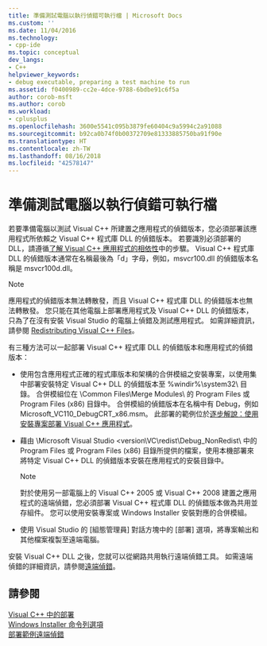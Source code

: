 ```yaml
---
title: 準備測試電腦以執行偵錯可執行檔 | Microsoft Docs
ms.custom: ''
ms.date: 11/04/2016
ms.technology:
- cpp-ide
ms.topic: conceptual
dev_langs:
- C++
helpviewer_keywords:
- debug executable, preparing a test machine to run
ms.assetid: f0400989-cc2e-4dce-9788-6bdbe91c6f5a
author: corob-msft
ms.author: corob
ms.workload:
- cplusplus
ms.openlocfilehash: 3600e5541c095b3879fe60404c9a5994c2a91088
ms.sourcegitcommit: b92ca0b74f0b00372709e81333885750ba91f90e
ms.translationtype: HT
ms.contentlocale: zh-TW
ms.lasthandoff: 08/16/2018
ms.locfileid: "42578147"
---
```

# <a name="preparing-a-test-machine-to-run-a-debug-executable"></a>準備測試電腦以執行偵錯可執行檔
若要準備電腦以測試 Visual C++ 所建置之應用程式的偵錯版本，您必須部署該應用程式所依賴之 Visual C++ 程式庫 DLL 的偵錯版本。 若要識別必須部署的 DLL，請遵循[了解 Visual C++ 應用程式的相依性](../ide/understanding-the-dependencies-of-a-visual-cpp-application.md)中的步驟。 Visual C++ 程式庫 DLL 的偵錯版本通常在名稱最後為「d」字母，例如，msvcr100.dll 的偵錯版本名稱是 msvcr100d.dll。  
  
> [!NOTE]
>  應用程式的偵錯版本無法轉散發，而且 Visual C++ 程式庫 DLL 的偵錯版本也無法轉散發。 您只能在其他電腦上部署應用程式及 Visual C++ DLL 的偵錯版本，只為了在沒有安裝 Visual Studio 的電腦上偵錯及測試應用程式。 如需詳細資訊，請參閱 [Redistributing Visual C++ Files](../ide/redistributing-visual-cpp-files.md)。  
  
 有三種方法可以一起部署 Visual C++ 程式庫 DLL 的偵錯版本和應用程式的偵錯版本：  
  
-   使用包含應用程式正確的程式庫版本和架構的合併模組之安裝專案，以使用集中部署安裝特定 Visual C++ DLL 的偵錯版本至 %windir%\system32\ 目錄。 合併模組位在 \Common Files\Merge Modules\\ 的 Program Files 或 Program Files (x86) 目錄中。 合併模組的偵錯版本在名稱中有 Debug，例如 Microsoft_VC110_DebugCRT_x86.msm。 此部署的範例位於[逐步解說：使用安裝專案部署 Visual C++ 應用程式](../ide/walkthrough-deploying-a-visual-cpp-application-by-using-a-setup-project.md)。  
  
-   藉由 \Microsoft Visual Studio \<version\VC\redist\Debug_NonRedist\\ 中的 Program Files 或 Program Files (x86) 目錄所提供的檔案，使用本機部署來將特定 Visual C++ DLL 的偵錯版本安裝在應用程式的安裝目錄中。  
  
    > [!NOTE]
    >  對於使用另一部電腦上的 Visual C++ 2005 或 Visual C++ 2008 建置之應用程式的遠端偵錯，您必須部署 Visual C++ 程式庫 DLL 的偵錯版本做為共用並存組件。 您可以使用安裝專案或 Windows Installer 安裝對應的合併模組。  
  
-   使用 Visual Studio 的 [組態管理員] 對話方塊中的 [部署] 選項，將專案輸出和其他檔案複製至遠端電腦。 
  
 安裝 Visual C++ DLL 之後，您就可以從網路共用執行遠端偵錯工具。 如需遠端偵錯的詳細資訊，請參閱[遠端偵錯](/visualstudio/debugger/remote-debugging.md)。  
  
## <a name="see-also"></a>請參閱  
 
 [Visual C++ 中的部署](../ide/deployment-in-visual-cpp.md)   
 [Windows Installer 命令列選項](/windows/desktop/Msi/command-line-options)   
 [部署範例](../ide/deployment-examples.md)[遠端偵錯](/visualstudio/debugger/remote-debugging.md)